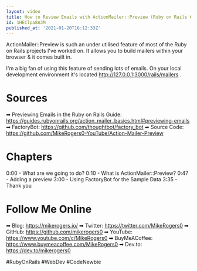 ```yaml
---
layout: video
title: How to Review Emails with ActionMailer::Preview (Ruby on Rails 6)
id: 1HEClpa8A3M
published_at: '2021-01-20T16:12:33Z'
---
```

ActionMailer::Preview is such an under utilised feature of most of the Ruby on Rails projects I've worked on. It allows you to build mailers within your browser & it comes built in.

I'm a big fan of using this feature of sending lots of emails. On your local development environment it's located http://127.0.0.1:3000/rails/mailers .

# Sources

➡ Previewing Emails in the Ruby on Rails Guide: https://guides.rubyonrails.org/action_mailer_basics.html#previewing-emails
➡ FactoryBot: https://github.com/thoughtbot/factory_bot
➡ Source Code: https://github.com/MikeRogers0-YouTube/Action-Mailer-Preview

# Chapters

0:00 - What are we going to do?
0:10 - What is ActionMailer::Preview?
0:47 - Adding a preview
3:00 - Using FactoryBot for the Sample Data
3:35 - Thank you

# Follow Me Online

➡ Blog: https://mikerogers.io/
➡ Twitter: https://twitter.com/MikeRogers0
➡ GitHub: https://github.com/mikerogers0
➡ YouTube: https://www.youtube.com/c/MikeRogers0
➡ BuyMeACoffee: https://www.buymeacoffee.com/MikeRogers0
➡ Dev.to: https://dev.to/mikerogers0

#RubyOnRails #WebDev #CodeNewbie